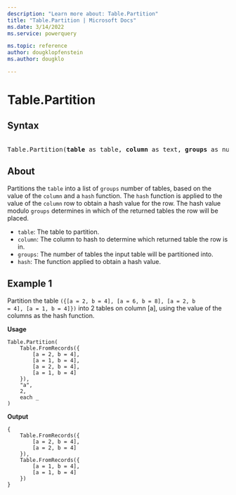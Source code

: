 ```yaml
---
description: "Learn more about: Table.Partition"
title: "Table.Partition | Microsoft Docs"
ms.date: 3/14/2022
ms.service: powerquery

ms.topic: reference
author: dougklopfenstein
ms.author: dougklo

---
```

# Table.Partition

## Syntax

<pre>  
Table.Partition(<b>table</b> as table, <b>column</b> as text, <b>groups</b> as number, <b>hash</b> as function) as list
</pre>
  
## About

Partitions the `table` into a list of `groups` number of tables, based on the value of the `column` and a `hash` function. The `hash` function is applied to the value of the `column` row to obtain a hash value for the row. The hash value modulo `groups` determines in which of the returned tables the row will be placed.

* `table`: The table to partition.
* `column`: The column to hash to determine which returned table the row is in.
* `groups`: The number of tables the input table will be partitioned into.
* `hash`: The function applied to obtain a hash value.  
  
## Example 1

Partition the table <code>({[a = 2, b = 4], [a = 6, b = 8], [a = 2, b = 4], [a = 1, b = 4]})</code> into 2 tables on column [a], using the value of the columns as the hash function.

**Usage**

```powerquery-m
Table.Partition(
    Table.FromRecords({
        [a = 2, b = 4],
        [a = 1, b = 4],
        [a = 2, b = 4],
        [a = 1, b = 4]
    }),
    "a",
    2,
    each _
)
```

**Output**

```powerquery-m
{
    Table.FromRecords({
        [a = 2, b = 4],
        [a = 2, b = 4]
    }),
    Table.FromRecords({
        [a = 1, b = 4],
        [a = 1, b = 4]
    })
}
```
